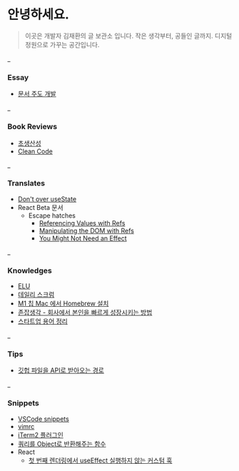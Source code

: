 # 안녕하세요.

> 이곳은 개발자 김재환의 글 보관소 입니다.
> 작은 생각부터, 공들인 글까지.
> 디지털 정원으로 가꾸는 공간입니다.

_
### Essay

- [문서 주도 개발](archive/문서%20주도%20개발.md)

_
### Book Reviews

- [초생산성](archive/초생산성.md)
- [Clean Code](archive/Clean%20Code.md)

_
### Translates

- [Don't over useState](archive/Don't%20over%20useState.md)
- React Beta 문서
	- Escape hatches
		- [Referencing Values with Refs](archive/Referencing%20Values%20with%20Refs.md)
		- [Manipulating the DOM with Refs](archive/Manipulating%20the%20DOM%20with%20Refs.md)
		- [You Might Not Need an Effect](archive/You%20Might%20Not%20Need%20an%20Effect.md)

_
### Knowledges

- [ELU](archive/ELU.md)
- [데일리 스크럼](archive/데일리%20스크럼.md)
- [M1 칩 Mac 에서 Homebrew 설치](archive/M1%20칩%20Mac%20에서%20Homebrew%20설치.md)
- [존잡생각 - 회사에서 본인을 빠르게 성장시키는 방법](archive/존잡생각%20-%20회사에서%20본인을%20빠르게%20성장시키는%20방법.md)
- [스타트업 용어 정리](archive/스타트업%20용어%20정리.md)

_
### Tips

- [깃헙 파일을 API로 받아오는 경로](archive/깃헙%20파일을%20API로%20받아오는%20경로.md)

_
### Snippets

- [VSCode snippets](archive/VSCode%20snippets.md)
- [vimrc](archive/vimrc.md)
- [iTerm2 플러그인](archive/iTerm2%20플러그인.md)
- [쿼리를 Object로 반환해주는 함수](archive/쿼리를%20Object로%20반환해주는%20함수.md)
- React
	- [첫 번째 렌더링에서 useEffect 실행하지 않는 커스텀 훅](archive/첫%20번째%20렌더링에서%20useEffect%20실행하지%20않는%20커스텀%20훅.md)
